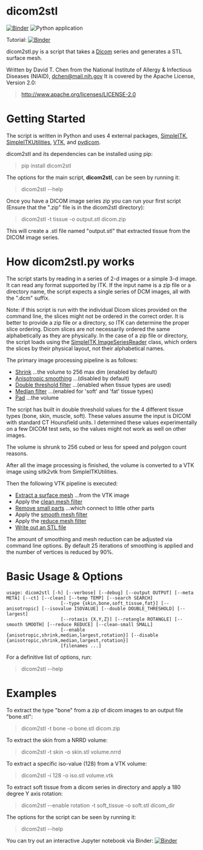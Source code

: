 dicom2stl
=========

[![Binder](https://mybinder.org/badge_logo.svg)](https://mybinder.org/v2/gh/dave3d/dicom2stl/main?filepath=examples%2FIsosurface.ipynb)
![Python application](https://github.com/dave3d/dicom2stl/workflows/Python%20application/badge.svg)

Tutorial: [![Binder](https://mybinder.org/badge_logo.svg)](https://mybinder.org/v2/gh/dave3d/dicom2stl/main?filepath=examples%2FTutorial.ipynb)

dicom2stl.py is a script that takes a [Dicom](https://www.dicomstandard.org/about/)
series and generates a STL surface mesh.

Written by David T. Chen from the National Institute of Allergy & Infectious Diseases (NIAID),
dchen@mail.nih.gov It is covered by the Apache License, Version 2.0:
> http://www.apache.org/licenses/LICENSE-2.0

Getting Started
===============
The script is written in Python and uses 4 external packages, [SimpleITK](https://simpleitk.readthedocs.io/en/master/), [SimpleITKUtilities](https://github.com/SimpleITK/SimpleITKUtilities), [VTK](https://vtk.org), and [pydicom](https://pydicom.github.io/).

dicom2stl and its dependencies can be installed using pip:

> pip install dicom2stl

The options for the main script, **dicom2stl**, can be seen by running it:
> dicom2stl --help

Once you have a DICOM image series zip you can run your first script (Ensure that the ".zip" file is in the dicom2stl directory):
> dicom2stl -t tissue -o output.stl dicom.zip

This will create a .stl file named "output.stl" that extracted tissue from the DICOM image series.

How dicom2stl.py works
======================
The script starts by reading in a series of 2-d images or a simple 3-d image.
It can read any format supported by ITK.  If the input name is a zip file or
a directory name, the script expects a single series of DCM images, all with
the ".dcm" suffix.

Note: if this script is run with the individual Dicom slices provided on the
command line, the slices might not be ordered in the correct order.  It is
better to provide a zip file or a directory, so ITK can determine the proper
slice ordering.  Dicom slices are not necessarily ordered the same
alphabetically as they are physically.  In the case of a zip file or directory,
the script loads using the
[SimpleITK ImageSeriesReader](https://simpleitk.readthedocs.io/en/master/Examples/DicomSeriesReader/Documentation.html)
class, which orders the slices by their physical layout, not their alphabetical
names.

The primary image processing pipeline is as follows:
* [Shrink](https://itk.org/SimpleITKDoxygen/html/classitk_1_1simple_1_1ShrinkImageFilter.html)
...the volume to 256 max dim (enabled by default)
* [Anisotropic smoothing](https://itk.org/SimpleITKDoxygen/html/classitk_1_1simple_1_1CurvatureAnisotropicDiffusionImageFilter.html)
...(disabled by default)
* [Double threshold filter](https://itk.org/SimpleITKDoxygen/html/classitk_1_1simple_1_1DoubleThresholdImageFilter.html)
...(enabled when tissue types are used)
* [Median filter](https://itk.org/SimpleITKDoxygen/html/classitk_1_1simple_1_1MedianImageFilter.html)
...(enabled for 'soft' and 'fat' tissue types)
* [Pad](https://itk.org/SimpleITKDoxygen/html/classitk_1_1simple_1_1ConstantPadImageFilter.html)
...the volume

The script has built in double threshold values for the 4 different tissue
types (bone, skin, muscle, soft).  These values assume the input is DICOM with
standard CT Hounsfield units.  I determined these values experimentally on a
few DICOM test sets, so the values might not work as well on other images.

The volume is shrunk to 256 cubed or less for speed and polygon count reasons.

After all the image processing is finished, the volume is converted to a VTK
image using sitk2vtk from SimpleITKUtilities.

Then the following VTK pipeline is executed:
* [Extract a surface mesh](https://vtk.org/doc/nightly/html/classvtkContourFilter.html)
...from the VTK image
* Apply the [clean mesh filter](https://vtk.org/doc/nightly/html/classvtkCleanPolyData.html)
* [Remove small parts](https://vtk.org/doc/nightly/html/classvtkPolyDataConnectivityFilter.html)
...which connect to little other parts
* Apply the [smooth mesh filter](https://vtk.org/doc/nightly/html/classvtkSmoothPolyDataFilter.html)
* Apply the [reduce mesh filter](https://vtk.org/doc/nightly/html/classvtkQuadricDecimation.html)
* [Write out an STL file](https://vtk.org/doc/nightly/html/classvtkSTLWriter.html)

The amount of smoothing and mesh reduction can be adjusted via command line
options.  By default 25 iterations of smoothing is applied and the number of
vertices is reduced by 90%.

Basic Usage & Options
========
```
usage: dicom2stl [-h] [--verbose] [--debug] [--output OUTPUT] [--meta META] [--ct] [--clean] [--temp TEMP] [--search SEARCH]
                    [--type {skin,bone,soft_tissue,fat}] [--anisotropic] [--isovalue ISOVALUE] [--double DOUBLE_THRESHOLD] [--largest]
                    [--rotaxis {X,Y,Z}] [--rotangle ROTANGLE] [--smooth SMOOTH] [--reduce REDUCE] [--clean-small SMALL]
                    [--enable {anisotropic,shrink,median,largest,rotation}] [--disable {anisotropic,shrink,median,largest,rotation}]
                    [filenames ...]
```
For a definitive list of options, run:
> dicom2stl --help


Examples
========

To extract the type "bone" from a zip of dicom images to an output file "bone.stl":
> dicom2stl -t bone -o bone.stl dicom.zip

To extract the skin from a NRRD volume:
> dicom2stl -t skin -o skin.stl volume.nrrd

To extract a specific iso-value (128) from a VTK volume:
> dicom2stl -i 128 -o iso.stl volume.vtk

To extract soft tissue from a dicom series in directory and
apply a 180 degree Y axis rotation:
> dicom2stl --enable rotation -t soft_tissue -o soft.stl dicom_dir

The options for the script can be seen by running it:
> dicom2stl --help

You can try out an interactive Jupyter notebook via Binder:
[![Binder](https://mybinder.org/badge_logo.svg)](https://mybinder.org/v2/gh/dave3d/dicom2stl/main?filepath=examples%2FIsosurface.ipynb)
